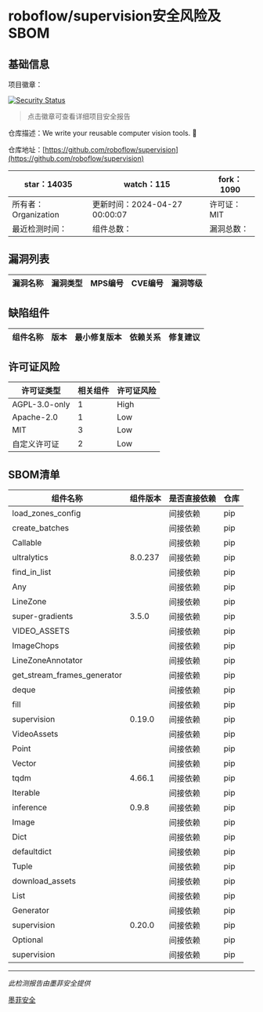 # roboflow/supervision安全风险及SBOM

## 基础信息

项目徽章：

[![Security Status](https://www.murphysec.com/platform3/v31/badge/1784292162273251328.svg)](https://www.murphysec.com/console/report/1691876305259089920/1784292162273251328)

> 点击徽章可查看详细项目安全报告

仓库描述：We write your reusable computer vision tools. 💜

仓库地址：[https://github.com/roboflow/supervision](https://github.com/roboflow/supervision)

| star：14035 | watch：115 | fork：1090 |
| ----------- | -------------- | ------------ |
| 所有者：Organization | 更新时间：2024-04-27 00:00:07 | 许可证：MIT |
| 最近检测时间： | 组件总数： | 漏洞总数： |




## 漏洞列表

| 漏洞名称 | 漏洞类型 | MPS编号 | CVE编号 | 漏洞等级 |
| ------- | ------ | ------- | ------ | ----- |





## 缺陷组件

| 组件名称 | 版本 | 最小修复版本 | 依赖关系 | 修复建议 |
| -------- | ---- | ------------ | -------- | -------- |





## 许可证风险

| 许可证类型 | 相关组件 | 许可证风险 |
| ---------- | -------- | ---------- |
|AGPL-3.0-only|1|High|
|Apache-2.0|1|Low|
|MIT|3|Low|
|自定义许可证|2|Low|




## SBOM清单

| 组件名称 | 组件版本 | 是否直接依赖 | 仓库 |
| -------- | -------- | ------------ | ---- |
|load_zones_config||间接依赖|pip|
|create_batches||间接依赖|pip|
|Callable||间接依赖|pip|
|ultralytics|8.0.237|间接依赖|pip|
|find_in_list||间接依赖|pip|
|Any||间接依赖|pip|
|LineZone||间接依赖|pip|
|super-gradients|3.5.0|间接依赖|pip|
|VIDEO_ASSETS||间接依赖|pip|
|ImageChops||间接依赖|pip|
|LineZoneAnnotator||间接依赖|pip|
|get_stream_frames_generator||间接依赖|pip|
|deque||间接依赖|pip|
|fill||间接依赖|pip|
|supervision|0.19.0|间接依赖|pip|
|VideoAssets||间接依赖|pip|
|Point||间接依赖|pip|
|Vector||间接依赖|pip|
|tqdm|4.66.1|间接依赖|pip|
|Iterable||间接依赖|pip|
|inference|0.9.8|间接依赖|pip|
|Image||间接依赖|pip|
|Dict||间接依赖|pip|
|defaultdict||间接依赖|pip|
|Tuple||间接依赖|pip|
|download_assets||间接依赖|pip|
|List||间接依赖|pip|
|Generator||间接依赖|pip|
|supervision|0.20.0|间接依赖|pip|
|Optional||间接依赖|pip|
|supervision||间接依赖|pip|


------

*此检测报告由墨菲安全提供*

[墨菲安全](www.murphysec.com)